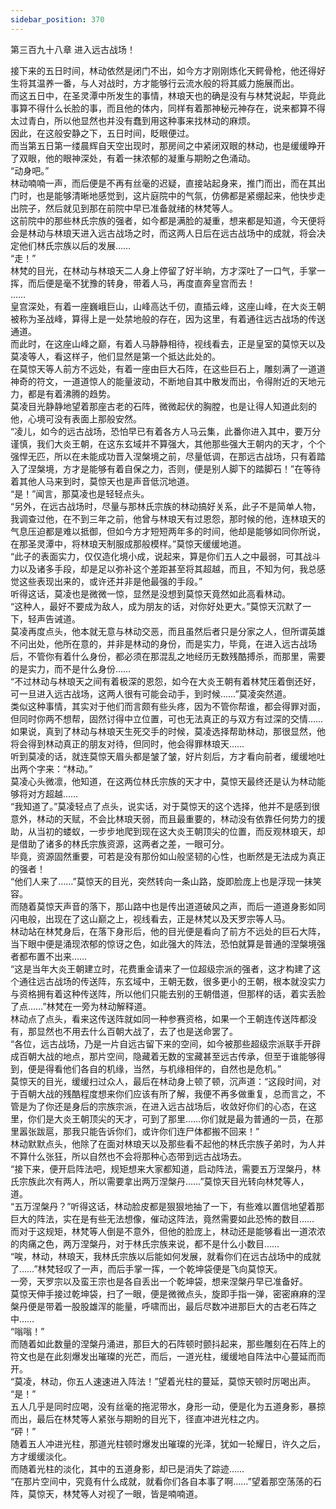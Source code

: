 ```yaml
---
sidebar_position: 370
---
```

 第三百九十八章 进入远古战场！


接下来的五日时间，林动依然是闭门不出，如今方才刚刚炼化天鳄骨枪，他还得好生将其温养一番，与人对战时，方才能够行云流水般的将其威力施展而出。  
而这五日中，在圣灵潭中所发生的事情，林琅天也的确是没有与林梵说起，毕竟此事算不得什么长脸的事，而且他的体内，同样有着那神秘元神存在，说来都算不得太过青白，所以他显然也并没有蠢到用这种事来找林动的麻烦。  
因此，在这般安静之下，五日时间，眨眼便过。  
而当第五日第一缕晨辉自天空出现时，那房间之中紧闭双眼的林动，也是缓缓睁开了双眼，他的眼神深处，有着一抹浓郁的凝重与期盼之色涌动。  
“动身吧。”  
林动喃喃一声，而后便是不再有丝毫的迟疑，直接站起身来，推门而出，而在其出门时，也是能够清晰地感觉到，这片庭院中的气氛，仿佛都是紧绷起来，他快步走出院子，然后就见到那在前院中早已准备就绪的林梵等人。  
这前院中的那些林氏宗族的强者，如今都是满脸的凝重，想来都是知道，今天便将会是林动与林琅天进入远古战场之时，而这两人日后在远古战场中的成就，将会决定他们林氏宗族以后的发展……  
“走！”  
林梵的目光，在林动与林琅天二人身上停留了好半晌，方才深吐了一口气，手掌一挥，而后便是毫不犹豫的转身，带着人马，再度直奔皇宫而去！  
……  
皇宫深处，有着一座巍峨巨山，山峰高达千仞，直插云峰，这座山峰，在大炎王朝被称为圣战峰，算得上是一处禁地般的存在，因为这里，有着通往远古战场的传送通道。  
而此时，在这座山峰之巅，有着人马静静相待，视线看去，正是皇室的莫惊天以及莫凌等人，看这样子，他们显然是第一个抵达此处的。  
在莫惊天等人前方不远处，有着一座由巨大石阵，在这些巨石上，雕刻满了一道道神奇的符文，一道道惊人的能量波动，不断地自其中散发而出，令得附近的天地元力，都是有着沸腾的趋势。  
莫凌目光静静地望着那座古老的石阵，微微起伏的胸膛，也是让得人知道此刻的他，心境可没有表面上那般安然。  
“凌儿，如今的远古战场，恐怕早已有着各方人马云集，此番你进入其中，要万分谨慎，我们大炎王朝，在这东玄域并不算强大，其他那些强大王朝内的天才，个个强悍无匹，所以在未能成功晋入涅槃境之前，尽量低调，在那远古战场，只有着踏入了涅槃境，方才是能够有着自保之力，否则，便是别人脚下的踏脚石！”在等待着其他人马来到时，莫惊天也是声音低沉地道。  
“是！”闻言，那莫凌也是轻轻点头。  
“另外，在远古战场时，尽量与那林氏宗族的林动搞好关系，此子不是简单人物，我调查过他，在不到三年之前，他曾与林琅天有过恩怨，那时候的他，连林琅天的气息压迫都是难以抵御，但如今方才短短两年多的时间，他却是能够如同你所说，在那圣灵潭中，将林琅天制服成那般模样。”莫惊天缓缓地道。  
“此子的表面实力，仅仅造化境小成，说起来，算是你们五人之中最弱，可其战斗力以及诸多手段，却是足以弥补这个差距甚至将其超越，而且，不知为何，我总感觉这些表现出来的，或许还并非是他最强的手段。”  
听得这话，莫凌也是微微一惊，显然是没想到莫惊天竟然如此高看林动。  
“这种人，最好不要成为敌人，成为朋友的话，对你好处更大。”莫惊天沉默了一下，轻声告诫道。  
莫凌再度点头，他本就无意与林动交恶，而且虽然后者只是分家之人，但所谓英雄不问出处，他所在意的，并非是林动的身份，而是实力，毕竟，在进入远古战场后，不管你有着什么身份，都必须在那混乱之地经历无数残酷搏杀，而那里，需要的是实力，而不是什么身份……  
“不过林动与林琅天之间有着极深的恩怨，如今在大炎王朝有着林梵压着倒还好，可一旦进入远古战场，这两人很有可能会动手，到时候……”莫凌突然道。  
类似这种事情，其实对于他们而言颇有些头疼，因为不管你帮谁，都会得罪对面，但同时你两不想帮，固然讨得中立位置，可也无法真正的与双方有过深的交情……  
如果说，真到了林动与林琅天生死交手的时候，莫凌选择帮助林动，那很显然，他将会得到林动真正的朋友对待，但同时，他会得罪林琅天……  
听到莫凌的话，就连莫惊天眉头都是皱了皱，好片刻后，方才看向前者，缓缓地吐出两个字来：“林动。”  
莫凌心头微凛，他知道，在这两位林氏宗族的天才中，莫惊天最终还是认为林动能够将对方超越……  
“我知道了。”莫凌轻点了点头，说实话，对于莫惊天的这个选择，他并不是感到很意外，林动的天赋，不会比林琅天弱，而且最重要的，林动没有依靠任何势力的援助，从当初的蝼蚁，一步步地爬到现在这大炎王朝顶尖的位置，而反观林琅天，却是借助了诸多的林氏宗族资源，这两者之差，一眼可分。  
毕竟，资源固然重要，可若是没有那份如山般坚韧的心性，也断然是无法成为真正的强者！  
“他们人来了……”莫惊天的目光，突然转向一条山路，旋即脸庞上也是浮现一抹笑容。  
而随着莫惊天声音的落下，那山路中也是传出道道破风之声，而后一道道身影如同闪电般，出现在了这山巅之上，视线看去，正是林梵以及天罗宗等人马。  
林动站在林梵身后，在落下身形后，他的目光便是看向了前方不远处的巨石大阵，当下眼中便是涌现浓郁的惊讶之色，如此强大的阵法，恐怕就算是普通的涅槃境强者都布置不出来……  
“这是当年大炎王朝建立时，花费重金请来了一位超级宗派的强者，这才构建了这个通往远古战场的传送阵，东玄域中，王朝无数，很多更小的王朝，根本就没实力与资格拥有着这种传送阵，所以他们只能去别的王朝借道，但那样的话，着实丢脸了点……”林梵在一旁为林动解释道。  
林动点了点头，看来这传送阵就如同一种参赛资格，如果一个王朝连传送阵都没有，那显然也不用去什么百朝大战了，去了也是送命罢了。  
“各位，远古战场，乃是一片自远古留下来的空间，如今被那些超级宗派联手开辟成百朝大战的地点，那片空间，隐藏着无数的宝藏甚至远古传承，但至于谁能够得到，便是得看他们各自的机缘，当然，与机缘相伴的，自然也是危机。”  
莫惊天的目光，缓缓扫过众人，最后在林动身上顿了顿，沉声道：“这段时间，对于百朝大战的残酷程度想来你们应该有所了解，我便不再多做重复，总而言之，不管是为了你还是身后的宗族宗派，在进入远古战场后，收敛好你们的心态，在这里，你们是大炎王朝顶尖的天才，可到了那里……你们就是最为普通的一员，在那里嚣张跋扈，那我只能告诉你们，或许你们连尸体都搬不回来！”  
林动默默点头，他除了在面对林琅天以及那些看不起他的林氏宗族子弟时，为人并不算什么张狂，所以自然也不会将那种心态带到远古战场去。  
“接下来，便开启阵法吧，规矩想来大家都知道，启动阵法，需要五万涅槃丹，林氏宗族此次有两人，所以需要拿出两万涅槃丹……”莫惊天目光转向林梵等人，道。  
“五万涅槃丹？”听得这话，林动脸皮都是狠狠地抽了一下，有些难以置信地望着那巨大的阵法，实在是有些无法想像，催动这阵法，竟然需要如此恐怖的数目……  
而对于这规矩，林梵等人倒是不意外，但他的脸庞上，林动还是能够看出一道浓浓的肉痛之色，两万涅槃丹，对于林氏宗族来说，都不是什么小数目……  
“唉，林动，林琅天，我林氏宗族以后能如何发展，就看你们在远古战场中的成就了……”林梵轻叹了一声，而后手掌一挥，一个乾坤袋便是飞向莫惊天。  
一旁，天罗宗以及蛮王宗也是各自丢出一个乾坤袋，想来涅槃丹早已准备好。  
莫惊天伸手接过乾坤袋，扫了一眼，便是微微点头，旋即手指一弹，密密麻麻的涅槃丹便是带着一股股雄浑的能量，呼啸而出，最后尽数冲进那巨大的古老石阵之中……  
“嗡嗡！”  
而随着如此数量的涅槃丹涌进，那巨大的石阵顿时颤抖起来，那些雕刻在石阵上的符文也是在此刻爆发出璀璨的光芒，而后，一道光柱，缓缓地自阵法中心蔓延而而开。  
“莫凌，林动，你五人速速进入阵法！”望着光柱的蔓延，莫惊天顿时厉喝出声。  
“是！”  
五人几乎是同时应喝，没有丝毫的拖泥带水，身形一动，便是化为五道身影，暴掠而出，最后在林梵等人紧张与期盼的目光下，径直冲进光柱之内。  
“砰！”  
随着五人冲进光柱，那道光柱顿时爆发出璀璨的光泽，犹如一轮耀日，许久之后，方才缓缓淡化。  
而随着光柱的淡化，其中的五道身影，却已是消失了踪迹……  
“在那片空间中，究竟有什么成就，就看你们各自本事了啊……”望着那空荡荡的石阵，莫惊天，林梵等人对视了一眼，皆是喃喃道。  
  
  
